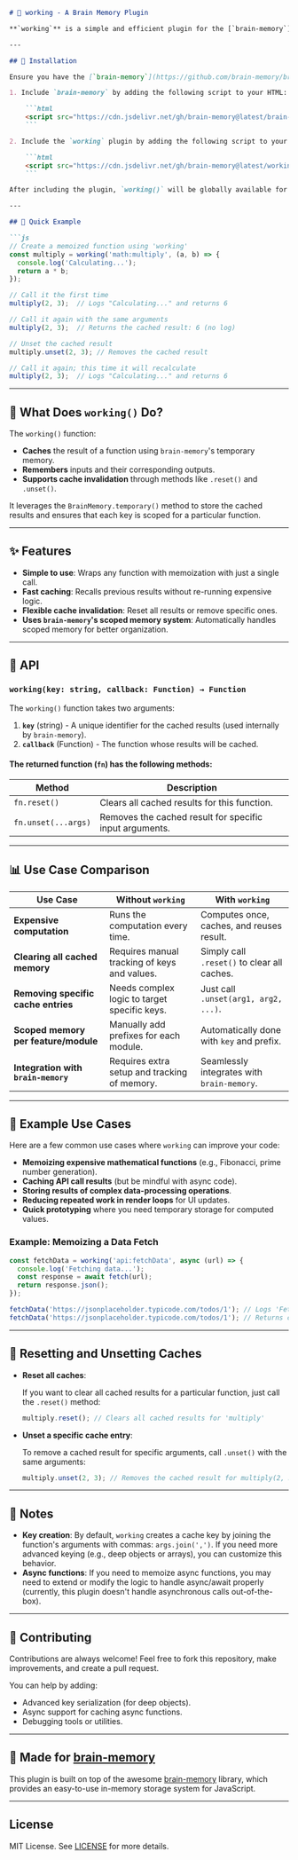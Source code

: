 ```markdown
# 🧠 working - A Brain Memory Plugin

**`working`** is a simple and efficient plugin for the [`brain-memory`](https://github.com/brain-memory/brain-memory) library that helps you **cache** function results in a temporary memory store, making your code faster and more efficient. It is designed to make memoization easy by automatically handling the caching and invalidation of function results.

---

## 🔧 Installation

Ensure you have the [`brain-memory`](https://github.com/brain-memory/brain-memory) library set up in your project. Then, include the `working` plugin **after** loading `BrainMemory` in your script.

1. Include `brain-memory` by adding the following script to your HTML:

    ```html
    <script src="https://cdn.jsdelivr.net/gh/brain-memory@latest/brain-memory/dist/brain-memory.js"></script>
    ```

2. Include the `working` plugin by adding the following script to your HTML:

    ```html
    <script src="https://cdn.jsdelivr.net/gh/brain-memory@latest/working/dist/brain-memory.working.js"></script>
    ```

After including the plugin, `working()` will be globally available for use in your JavaScript code.

---

## 🚀 Quick Example

```js
// Create a memoized function using 'working'
const multiply = working('math:multiply', (a, b) => {
  console.log('Calculating...');
  return a * b;
});

// Call it the first time
multiply(2, 3);  // Logs "Calculating..." and returns 6

// Call it again with the same arguments
multiply(2, 3);  // Returns the cached result: 6 (no log)

// Unset the cached result
multiply.unset(2, 3); // Removes the cached result

// Call it again; this time it will recalculate
multiply(2, 3);  // Logs "Calculating..." and returns 6
```

---

## 🧩 What Does `working()` Do?

The `working()` function:
- **Caches** the result of a function using `brain-memory`'s temporary memory.
- **Remembers** inputs and their corresponding outputs.
- **Supports cache invalidation** through methods like `.reset()` and `.unset()`.

It leverages the `BrainMemory.temporary()` method to store the cached results and ensures that each key is scoped for a particular function.

---

## ✨ Features

- **Simple to use**: Wraps any function with memoization with just a single call.
- **Fast caching**: Recalls previous results without re-running expensive logic.
- **Flexible cache invalidation**: Reset all results or remove specific ones.
- **Uses `brain-memory`'s scoped memory system**: Automatically handles scoped memory for better organization.

---

## 📘 API

### `working(key: string, callback: Function) → Function`

The `working()` function takes two arguments:

1. **`key`** (string) - A unique identifier for the cached results (used internally by `brain-memory`).
2. **`callback`** (Function) - The function whose results will be cached.

#### The returned function (`fn`) has the following methods:

| Method           | Description                                  |
|------------------|----------------------------------------------|
| `fn.reset()`     | Clears all cached results for this function. |
| `fn.unset(...args)` | Removes the cached result for specific input arguments. |

---

## 📊 Use Case Comparison

| Use Case                             | Without `working`                              | With `working`                               |
|-------------------------------------|------------------------------------------------|----------------------------------------------|
| **Expensive computation**           | Runs the computation every time.              | Computes once, caches, and reuses result.    |
| **Clearing all cached memory**     | Requires manual tracking of keys and values.   | Simply call `.reset()` to clear all caches.  |
| **Removing specific cache entries** | Needs complex logic to target specific keys.   | Just call `.unset(arg1, arg2, ...)`.         |
| **Scoped memory per feature/module**| Manually add prefixes for each module.        | Automatically done with `key` and prefix.    |
| **Integration with `brain-memory`** | Requires extra setup and tracking of memory.   | Seamlessly integrates with `brain-memory`.   |

---

## 🧪 Example Use Cases

Here are a few common use cases where `working` can improve your code:

- **Memoizing expensive mathematical functions** (e.g., Fibonacci, prime number generation).
- **Caching API call results** (but be mindful with async code).
- **Storing results of complex data-processing operations**.
- **Reducing repeated work in render loops** for UI updates.
- **Quick prototyping** where you need temporary storage for computed values.

### Example: Memoizing a Data Fetch

```js
const fetchData = working('api:fetchData', async (url) => {
  console.log('Fetching data...');
  const response = await fetch(url);
  return response.json();
});

fetchData('https://jsonplaceholder.typicode.com/todos/1'); // Logs 'Fetching data...' and returns data
fetchData('https://jsonplaceholder.typicode.com/todos/1'); // Returns cached data (no log)
```

---

## 🧹 Resetting and Unsetting Caches

- **Reset all caches**:
  
  If you want to clear all cached results for a particular function, just call the `.reset()` method:

  ```js
  multiply.reset(); // Clears all cached results for 'multiply'
  ```

- **Unset a specific cache entry**:
  
  To remove a cached result for specific arguments, call `.unset()` with the same arguments:

  ```js
  multiply.unset(2, 3); // Removes the cached result for multiply(2, 3)
  ```

---

## 🧩 Notes

- **Key creation**: By default, `working` creates a cache key by joining the function's arguments with commas: `args.join(',')`. If you need more advanced keying (e.g., deep objects or arrays), you can customize this behavior.
- **Async functions**: If you need to memoize async functions, you may need to extend or modify the logic to handle async/await properly (currently, this plugin doesn't handle asynchronous calls out-of-the-box).

---

## 🙌 Contributing

Contributions are always welcome! Feel free to fork this repository, make improvements, and create a pull request.

You can help by adding:
- Advanced key serialization (for deep objects).
- Async support for caching async functions.
- Debugging tools or utilities.

---

## 🧠 Made for [brain-memory](https://github.com/brain-memory/brain-memory)

This plugin is built on top of the awesome [brain-memory](https://github.com/brain-memory/brain-memory) library, which provides an easy-to-use in-memory storage system for JavaScript.

---

## License

MIT License. See [LICENSE](./LICENSE) for more details.

```
